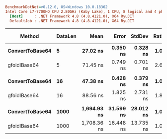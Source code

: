 ``` ini

BenchmarkDotNet=v0.12.0, OS=Windows 10.0.18362
Intel Core i7-7700HQ CPU 2.80GHz (Kaby Lake), 1 CPU, 8 logical and 4 physical cores
  [Host]     : .NET Framework 4.8 (4.8.4121.0), X64 RyuJIT
  DefaultJob : .NET Framework 4.8 (4.8.4121.0), X64 RyuJIT


```
|          Method | DataLen |        Mean |     Error |    StdDev | Ratio | RatioSD |  Gen 0 | Gen 1 | Gen 2 | Allocated |
|---------------- |-------- |------------:|----------:|----------:|------:|--------:|-------:|------:|------:|----------:|
| **ConvertToBase64** |       **5** |    **27.02 ns** |  **0.350 ns** |  **0.328 ns** |  **1.00** |    **0.00** | **0.0153** |     **-** |     **-** |      **48 B** |
|    gfoidlBase64 |       5 |    71.45 ns |  0.749 ns |  0.701 ns |  2.64 |    0.04 | 0.0153 |     - |     - |      48 B |
|                 |         |             |           |           |       |         |        |       |       |           |
| **ConvertToBase64** |      **16** |    **47.38 ns** |  **0.428 ns** |  **0.379 ns** |  **1.00** |    **0.00** | **0.0255** |     **-** |     **-** |      **80 B** |
|    gfoidlBase64 |      16 |    88.56 ns |  1.825 ns |  2.731 ns |  1.85 |    0.05 | 0.0254 |     - |     - |      80 B |
|                 |         |             |           |           |       |         |        |       |       |           |
| **ConvertToBase64** |    **1000** | **1,694.93 ns** | **31.599 ns** | **28.012 ns** |  **1.00** |    **0.00** | **0.8602** |     **-** |     **-** |    **2714 B** |
|    gfoidlBase64 |    1000 | 1,708.36 ns | 16.448 ns | 13.735 ns |  1.01 |    0.01 | 2.1725 |     - |     - |    6844 B |
